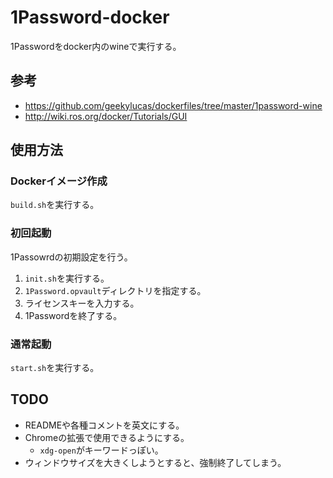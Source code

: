 # 1Password-docker
1Passwordをdocker内のwineで実行する。

## 参考
* https://github.com/geekylucas/dockerfiles/tree/master/1password-wine
* http://wiki.ros.org/docker/Tutorials/GUI

## 使用方法
### Dockerイメージ作成
`build.sh`を実行する。

### 初回起動
1Passowrdの初期設定を行う。
1. `init.sh`を実行する。
1. `1Password.opvault`ディレクトリを指定する。
1. ライセンスキーを入力する。
1. 1Passwordを終了する。

### 通常起動
`start.sh`を実行する。

## TODO
* READMEや各種コメントを英文にする。
* Chromeの拡張で使用できるようにする。
    * `xdg-open`がキーワードっぽい。
* ウィンドウサイズを大きくしようとすると、強制終了してしまう。
